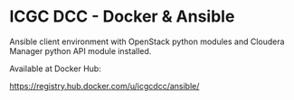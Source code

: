 # ICGC DCC - Docker & Ansible

Ansible client environment with OpenStack python modules and Cloudera Manager python API module installed.

Available at Docker Hub:

https://registry.hub.docker.com/u/icgcdcc/ansible/
